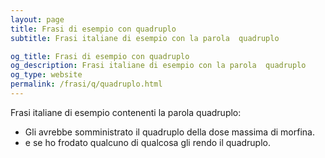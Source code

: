 ```yaml
---
layout: page
title: Frasi di esempio con quadruplo 
subtitle: Frasi italiane di esempio con la parola  quadruplo

og_title: Frasi di esempio con quadruplo 
og_description: Frasi italiane di esempio con la parola  quadruplo
og_type: website
permalink: /frasi/q/quadruplo.html
---
```


Frasi italiane di esempio contenenti la parola quadruplo:


- Gli avrebbe somministrato il quadruplo della dose massima di morfina.
- e se ho frodato qualcuno di qualcosa gli rendo il quadruplo.
